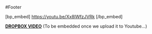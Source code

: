 #Footer

[bp_embed] https://youtu.be/Xx8lWfzJVRk [/bp_embed]

[**DROPBOX VIDEO**](https://www.dropbox.com/s/8hicyira9yky9ka/buddyboss-theme-options-footer.mp4?raw=1)
(To be embedded once we upload it to Youtube...)